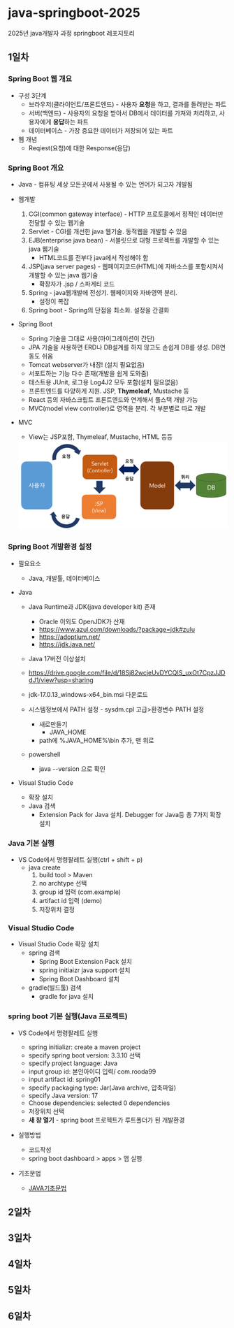 # java-springboot-2025
2025년 java개발자 과정 springboot 레포지토리

## 1일차

### Spring Boot 웹 개요
- 구성 3단계
    - 브라우저(클라이언트/프론트엔드) - 사용자 **요청**을 하고, 결과를 돌려받는 파트
    - 서버(백엔드) - 사용자의 요청을 받아서 DB에서 데이터를 가져와 처리하고, 사용자에게 **응답**하는 파트
    - 데이터베이스 - 가장 중요한 데이터가 저장되어 있는 파트
- 웹 개념
    - Reqiest(요청)에 대한 Response(응답)

### Spring Boot 개요
- Java - 컴퓨팅 세상 모든곳에서 사용될 수 있는 언어가 되고자 개발됨
- 웹개발
    1. CGI(common gateway interface) - HTTP 프로토콜에서 정적인 데이터만 전달할 수 있는 웹기술
    2. Servlet - CGI를 개선한 java 웹기술. 동적웹을 개발할 수 있음
    3. EJB(enterprise java bean) - 서블릿으로 대형 프로젝트를 개발할 수 있는 java 웹기술
        - HTML코드를 전부다 java에서 작성해야 함
    4. JSP(java server pages) - 웹페이지코드(HTML)에 자바소스를 포함시켜서 개발할 수 있는 java 웹기술
        - 확장자가 .jsp / 스파게티 코드
    5. Spring - java웹개발에 전성기. 웹페이지와 자바영역 분리.
        - 설정이 복잡
    6. Spring boot - Spring의 단점을 최소화. 설정을 간결화

- Spring Boot 
    - Spring 기술을 그대로 사용(마이그레이션이 간단)
    - JPA 기술을 사용하면 ERD나 DB설계를 하지 않고도 손쉽게 DB를 생성. DB연동도 쉬움
    - Tomcat webserver가 내장! (설치 필요없음)
    - 서포트하는 기능 다수 존재(개발을 쉽게 도와줌)
    - 테스트용 JUnit, 로그용 Log4J2 모두 포함(설치 필요없음)
    - 프론트엔드를 다양하게 지원. JSP, **Thymeleaf**, Mustache 등
    - React 등의 자바스크립트 프론트엔드와 연계해서 풀스택 개발 가능
    - MVC(model view controller)로 영역을 분리. 각 부분별로 따로 개발

- MVC
    - View는 JSP포함, Thymeleaf, Mustache, HTML 등등
    <img src="./image/sb001.png" width="700">


### Spring Boot 개발환경 설정
- 필요요소
    - Java, 개발툴, 데이터베이스

- Java
    - Java Runtime과 JDK(java developer kit) 존재
        - Oracle 이외도 OpenJDK가 산재
        - https://www.azul.com/downloads/?package=jdk#zulu
        - https://adoptium.net/
        - https://jdk.java.net/
    - Java 17버전 이상설치
    - https://drive.google.com/file/d/18Sj82wcjeUvDYCQIS_uxOt7CpzJJDdJ1/view?usp=sharing
    - jdk-17.0.13_windows-x64_bin.msi 다운로드

    - 시스템정보에서 PATH 설정    -  sysdm.cpl 고급>환경변수 PATH 설정
        - 새로만들기
            - JAVA_HOME 
        - path에 %JAVA_HOME%\bin 추가, 맨 위로
    - powershell
        - java --version 으로 확인

- Visual Studio Code
    - 확장 설치
    - Java 검색
        - Extension Pack for Java 설치. Debugger for Java등 총 7가지 확장 설치

### Java 기본 실행
- VS Code에서 명령팔레트 실행(ctrl + shift + p)
    - java create
        1. build tool > Maven
        2. no archtype 선택
        3. group id 입력 (com.example)
        4. artifact id 입력 (demo)
        5. 저장위치 결정

### Visual Studio Code
- Visual Studio Code 확장 설치
    - spring 검색
        - Spring Boot Extension Pack 설치
        - spring initiaizr java support 설치
        - Spring Boot Dashboard 설치
    - gradle(빌드툴) 검색
        - gradle for java 설치

### spring boot 기본 실행(Java 프로젝트)
- VS Code에서 명령팔레트 실행
    - spring initializr: create a maven project
    - specify spring boot version: 3.3.10 선택
    - specify project language: Java
    - input group id: 본인아이디 입력/ com.rooda99
    - input artifact id: spring01
    - specify packaging type: Jar(Java archive, 압축파일)
    - specify Java version: 17
    - Choose dependencies: selected 0  dependencies
    - 저장위치 선택
    - **새 창 열기** - spring boot 프로젝트가 루트폴더가 된 개발환경

- 실행방법
    - 코드작성
    - spring boot dashboard > apps > 앱 실행

- 기초문법
    - [JAVA기초문법](./java_basic.md)


## 2일차


## 3일차

## 4일차

## 5일차

## 6일차
